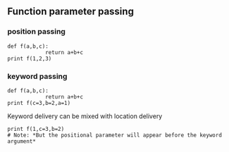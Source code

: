 ## Function parameter passing
### position passing
```
def f(a,b,c):
		    return a+b+c
print f(1,2,3)			
```
### keyword passing
```
def f(a,b,c):
		    return a+b+c
print f(c=3,b=2,a=1)			
```
Keyword delivery can be mixed with location delivery
```
print f(1,c=3,b=2)		
# Note: *But the positional parameter will appear before the keyword argument*		
```		
